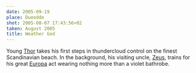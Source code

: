 ```yaml
---
date: 2005-09-19
place: Dueodde
shot: 2005-08-07 17:43:56+02
taken: August 2005
title: Weather God
---
```


Young [Thor](http://en.wikipedia.org/wiki/Thor) takes his first steps in thundercloud control on the finest Scandinavian beach. In the background, his visiting uncle, [Zeus](http://en.wikipedia.org/wiki/Zeus), trains for his great [Europa](http://en.wikipedia.org/wiki/Europa_%28mythology%29) act wearing nothing more than a violet bathrobe.
